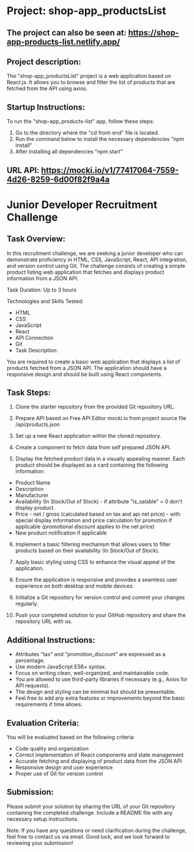 # Project: shop-app_productsList

## The project can also be seen at: https://shop-app-products-list.netlify.app/

## Project description:
The "shop-app_productsList" project is a web application based on React.js. It allows you to browse and filter the list of products that are fetched from the API using axios.

## Startup Instructions:

To run the "shop-app_products-list" app, follow these steps:

1. Go to the directory where the "cd front-end" file is located.
2. Run the command below to install the necessary dependencies "npm install"
3. After installing all dependencies "npm start"

## URL API: https://mocki.io/v1/77417064-7559-4d26-8259-6d00f82f9a4a





# Junior Developer Recruitment Challenge

## Task Overview:

In this recruitment challenge, we are seeking a junior developer who can demonstrate proficiency in HTML, CSS, JavaScript, React, API integration, and version control using Git. The challenge consists of creating a simple product listing web application that fetches and displays product information from a JSON API.

Task Duration: Up to 3 hours

Technologies and Skills Tested:

- HTML
- CSS
- JavaScript
- React
- API Connection
- Git
- Task Description:

You are required to create a basic web application that displays a list of products fetched from a JSON API. The application should have a responsive design and should be built using React components.

## Task Steps:

1. Clone the starter repository from the provided Git repository URL.

2. Prepare API based on Free API Editor mocki.io from project source file /api/products.json

3. Set up a new React application within the cloned repository.

4. Create a component to fetch data from self prepared JSON API.

5. Display the fetched product data in a visually appealing manner. Each product should be displayed as a card containing the following information:

- Product Name
- Description
- Manufacturer
- Availability (In Stock/Out of Stock) - if attribute "is_salable" = 0 don't display product.
- Price - net / gross (calculated based on tax and api net price) - with special display information and price calculation for promotion if applicable (promotional discount applies to the net price)
- New product notification if applicable

6. Implement a basic filtering mechanism that allows users to filter products based on their availability (In Stock/Out of Stock).

7. Apply basic styling using CSS to enhance the visual appeal of the application.

8. Ensure the application is responsive and provides a seamless user experience on both desktop and mobile devices.

9. Initialize a Git repository for version control and commit your changes regularly.

10. Push your completed solution to your GitHub repository and share the repository URL with us.

## Additional Instructions:

- Attributes "tax" and "promotion_discount" are expressed as a percentage.
- Use modern JavaScript ES6+ syntax.
- Focus on writing clean, well-organized, and maintainable code.
- You are allowed to use third-party libraries if necessary (e.g., Axios for API requests).
- The design and styling can be minimal but should be presentable.
- Feel free to add any extra features or improvements beyond the basic requirements if time allows.

## Evaluation Criteria:

You will be evaluated based on the following criteria:

- Code quality and organization
- Correct implementation of React components and state management
- Accurate fetching and displaying of product data from the JSON API
- Responsive design and user experience
- Proper use of Git for version control

## Submission:

Please submit your solution by sharing the URL of your Git repository containing the completed challenge. Include a README file with any necessary setup instructions.

Note: If you have any questions or need clarification during the challenge, feel free to contact us via email. Good luck, and we look forward to reviewing your submission!
